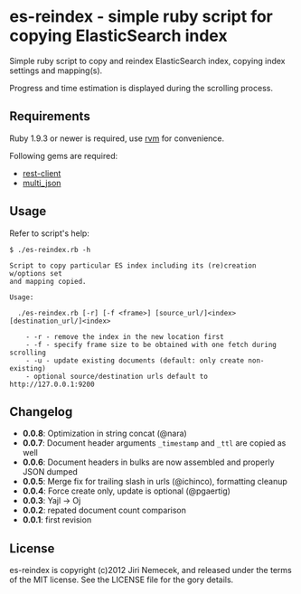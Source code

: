 # es-reindex - simple ruby script for copying ElasticSearch index

Simple ruby script to copy and reindex ElasticSearch index,
copying index settings and mapping(s).

Progress and time estimation is displayed during the scrolling process.

## Requirements

Ruby 1.9.3 or newer is required, use [rvm](https://rvm.io/) for convenience.

Following gems are required:

+ [rest-client](https://github.com/archiloque/rest-client)
+ [multi_json](https://github.com/intridea/multi_json)

## Usage

Refer to script's help:

    $ ./es-reindex.rb -h

    Script to copy particular ES index including its (re)creation w/options set
    and mapping copied.

    Usage:

      ./es-reindex.rb [-r] [-f <frame>] [source_url/]<index> [destination_url/]<index>

        - -r - remove the index in the new location first
        - -f - specify frame size to be obtained with one fetch during scrolling
        - -u - update existing documents (default: only create non-existing)
        - optional source/destination urls default to http://127.0.0.1:9200


## Changelog

+ __0.0.8__: Optimization in string concat (@nara)
+ __0.0.7__: Document header arguments `_timestamp` and `_ttl` are copied as well
+ __0.0.6__: Document headers in bulks are now assembled and properly JSON dumped
+ __0.0.5__: Merge fix for trailing slash in urls (@ichinco), formatting cleanup
+ __0.0.4__: Force create only, update is optional (@pgaertig)
+ __0.0.3__: Yajl -> Oj
+ __0.0.2__: repated document count comparison
+ __0.0.1__: first revision

## License

es-reindex is copyright (c)2012 Jiri Nemecek, and released under the terms
of the MIT license. See the LICENSE file for the gory details.

